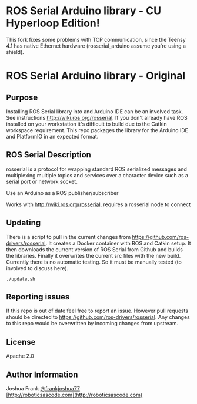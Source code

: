 # ROS Serial Arduino library - CU Hyperloop Edition!

  This fork fixes some problems with TCP communication, since the Teensy 4.1 has native Ethernet hardware (rosserial_arduino assume you're using a shield).

# ROS Serial Arduino library - Original

## Purpose

Installing ROS Serial library into and Arduino IDE can be an involved task. See instructions http://wiki.ros.org/rosserial. If you don't already have ROS installed on your workstation it's difficult to build due to the Catkin workspace requirement. This repo packages the library for the Arduino IDE and PlatformIO in an expected format.

## ROS Serial Description

rosserial is a protocol for wrapping standard ROS serialized messages and multiplexing multiple topics and services over a character device such as a serial port or network socket.

Use an Arduino as a ROS publisher/subscriber

Works with http://wiki.ros.org/rosserial, requires a rosserial node to connect

## Updating

There is a script to pull in the current changes from https://github.com/ros-drivers/rosserial. It creates a Docker container with ROS and Catkin setup. It then downloads the current version of ROS Serial from Github and builds the libraries. Finally it overwrites the current src files with the new build. Currently there is no automatic testing. So it must be manually tested (to involved to discuss here).

```
./update.sh
```

## Reporting issues

If this repo is out of date feel free to report an issue. However pull requests should be directed to https://github.com/ros-drivers/rosserial. Any changes to this repo would be overwritten by incoming changes from upstream.

## License

Apache 2.0

## Author Information

Joshua Frank [@frankjoshua77](https://www.twitter.com/@frankjoshua77)
<br>
[http://roboticsascode.com](http://roboticsascode.com)
